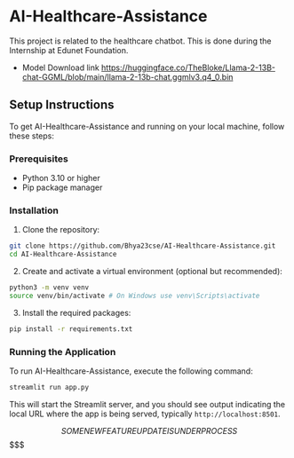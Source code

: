 # AI-Healthcare-Assistance
This project is related to the healthcare chatbot. This is done during the Internship at Edunet Foundation.<br>
  + Model Download link https://huggingface.co/TheBloke/Llama-2-13B-chat-GGML/blob/main/llama-2-13b-chat.ggmlv3.q4_0.bin


## Setup Instructions

To get AI-Healthcare-Assistance and running on your local machine, follow these steps:

### Prerequisites

- Python 3.10 or higher
- Pip package manager


### Installation

1. Clone the repository:

```bash
git clone https://github.com/Bhya23cse/AI-Healthcare-Assistance.git
cd AI-Healthcare-Assistance
```

2. Create and activate a virtual environment (optional but recommended):
```bash
python3 -m venv venv
source venv/bin/activate # On Windows use venv\Scripts\activate
```

3. Install the required packages:

```bash
pip install -r requirements.txt
```

### Running the Application

To run AI-Healthcare-Assistance, execute the following command:

```bash
streamlit run app.py
```

This will start the Streamlit server, and you should see output indicating the local URL where the app is being served, typically `http://localhost:8501`.


$$$$$$$$$$$$$$$$$$$$$$$$$$$$$$$$$$$$$$$$$$$$$$$$$$$$$$$$$$$$$$  SOME NEW FEATURE UPDATE IS UNDER PROCESS $$$$$$$$$$$$$$$$$$$$$$$$$$$$$$$$$$$$$$$$$$$$$$$$$$$$$$$$$$$$$$$$$$$$$$$$$$$$$$$$$$$$$$$$$$$$$
